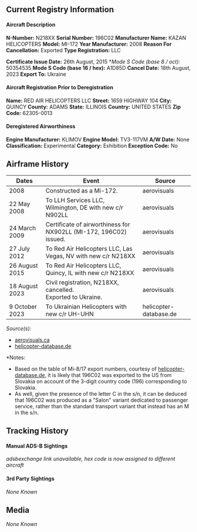 ## Current Registry Information
#### Aircraft Description
**N-Number:** N218XX
**Serial Number:** 196C02
**Manufacturer Name:** KAZAN HELICOPTERS
**Model:** MI-172
**Year Manufacturer:** 2008
**Reason For Cancellation:** Exported
**Type Registration:** LLC

**Certificate Issue Date:** 26th August, 2015
**Mode S Code (base 8 / oct):* 50354535
**Mode S Code (base 16 / hex):** A1D85D
**Cancel Date:** 18th August, 2023
**Export To:** Ukraine

#### Aircraft Registration Prior to Deregistration
**Name:** RED AIR HELICOPTERS LLC
**Street:** 1659 HIGHWAY 104
**City:** QUINCY
**County:** ADAMS
**State:** ILLINOIS
**Country:** UNITED STATES
**Zip Code:** 62305-0013

#### Deregistered Airworthiness
**Engine Manufacturer:** KLIMOV
**Engine Model:** TV3-117VM
**A/W Date:** None
**Classification:** Experimental
**Category:** Exhibition
**Exception Code:** No

## Airframe History

| **Dates**      | **Event**                                                         | **Source**             |
| -------------- | ----------------------------------------------------------------- | ---------------------- |
| 2008           | Constructed as a Mi-172.                                          | aerovisuals            |
| 22 May 2008    | To LLH Services LLC, Wilmington, DE with new c/r N902LL           | aerovisuals            |
| 24 March 2009  | Certificate of airworthiness for NX902LL (MI-172, 196C02) issued. | aerovisuals            |
| 27 July 2012   | To Red Air Helicopters LLC, Las Vegas, NV with new c/r N218XX     | aerovisuals            |
| 26 August 2015 | To Red Air Helicopters LLC, Quincy, IL with new c/r N218XX        | aerovisuals            |
| 18 August 2023 | Civil registration, N218XX, cancelled.<br>Exported to Ukraine.    | aerovisuals            |
| 9 October 2023 | To Ukrainian Helicopters with new c/r UH-UHN                      | helicopter-database.de |
*Source(s):*
- [aerovisuals.ca](https://www.aerialvisuals.ca/AirframeDossier.php?Serial=2660)
- [helicopter-database.de](https://www.helicopter-database.de/data-aircraft-history.php?cn=196C02&MainType=MIL08EX&count_hist=ja)

*Notes:
- Based on the table of Mi-8/17 export numbers, courtesy of [helicopter-database.de](https://www.helicopter-database.de/mi8-export-numbers.php), it is likely that 196C02 was exported to the US from Slovakia on account of the 3-digit country code (196) corresponding to Slovakia. 
- As well, given the presence of the letter C in the s/n, it can be deduced that 196C02 was produced as a "Salon" variant dedicated to passenger service, rather than the standard transport variant that instead has an M in the s/n.

## Tracking History
#### Manual ADS-B Sightings
*adsbexchange link unavailable, hex code is now assigned to different aircraft*

#### 3rd Party Sightings
*None Known*

## Media
*None Known*

